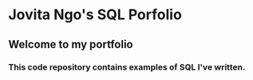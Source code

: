 # Jovita Ngo's SQL Porfolio
## Welcome to my portfolio
### This code repository contains examples of SQL I've written.
